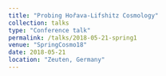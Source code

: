 ```yaml
---
title: "Probing Hořava-Lifshitz Cosmology"
collection: talks
type: "Conference talk"
permalink: /talks/2018-05-21-spring1
venue: "SpringCosmo18"
date: 2018-05-21
location: "Zeuten, Germany"
---
```

